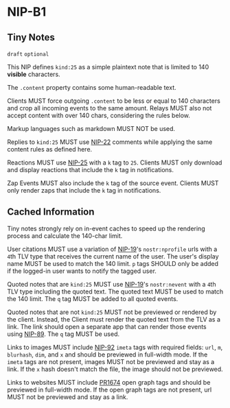 NIP-B1
======

Tiny Notes
----------

`draft` `optional`

This NIP defines `kind:25` as a simple plaintext note that is limited to 140 **visible** characters.

The `.content` property contains some human-readable text. 

Clients MUST force outgoing `.content` to be less or equal to 140 characters and crop all incoming events to the same amount. Relays MUST also not accept content with over 140 chars, considering the rules below.

Markup languages such as markdown MUST NOT be used.

Replies to `kind:25` MUST use [NIP-22](22.md) comments while applying the same content rules as defined here.

Reactions MUST use [NIP-25](25.md) with a `k` tag to `25`. Clients MUST only download and display reactions that include the `k` tag in notifications.

Zap Events MUST also include the `k` tag of the source event. Clients MUST only render zaps that include the `k` tag in notifications.

## Cached Information

Tiny notes strongly rely on in-event caches to speed up the rendering process and calculate the 140-char limit. 

User citations MUST use a variation of [NIP-19](NIP-19)'s `nostr:nprofile` urls with a `4`th TLV type that receives the current name of the user. The user's display name MUST be used to match the 140 limit. `p` tags SHOULD only be added if the logged-in user wants to notify the tagged user.

Quoted notes that are `kind:25` MUST use [NIP-19](NIP-19)'s `nostr:nevent` with a `4`th TLV type including the quoted text. The quoted text MUST be used to match the 140 limit. The `q` tag MUST be added to all quoted events. 

Quoted notes that are not `kind:25` MUST not be previewed or rendered by the client. Instead, the Client must render the quoted text from the TLV as a link. The link should open a separate app that can render those events using [NIP-89](https://github.com/nostr-protocol/nips/blob/master/89.md). The `q` tag MUST be used.

Links to images MUST include [NIP-92](92.md) `imeta` tags with required fields: `url`, `m`, `blurhash`, `dim`, and `x` and should be previewed in full-width mode. If the `imeta` tags are not present, images MUST not be previewed and stay as a link. If the `x` hash doesn't match the file, the image should not be previewed.

Links to websites MUST include [PR1674](https://github.com/nostr-protocol/nips/pull/1674) open graph tags and should be previewed in full-width mode. If the open graph tags are not present, url MUST not be previewed  and stay as a link.
